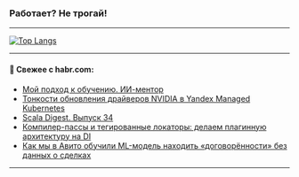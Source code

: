 ### Работает? Не трогай!

---
<!--
#### 🛠️ Technical stack:

![Java](https://img.shields.io/badge/Java-informational?logo=Oracle&style=flat&logoColor=white&color=FF4500)
![Kotlin](https://img.shields.io/badge/Kotlin-informational?logo=Kotlin&style=flat&logoColor=white&color=774D97)
![TS](https://img.shields.io/badge/TypeScript-informational?logo=typeScript&style=flat&logoColor=black&color=017acc)
![Python](https://img.shields.io/badge/Python-informational?logo=Python&style=flat&logoColor=black&color=ffdd54) <br>
![Spring](https://img.shields.io/badge/Spring-informational?logo=Spring&style=flat&logoColor=white&color=6DB33F) 
![SpringBoot](https://img.shields.io/badge/SpringBoot-informational?logo=SpringBoot&style=flat&logoColor=white&color=6DB33F)
![Nest](https://img.shields.io/badge/NestJS-informational?logo=NestJS&style=flat&logoColor=white&color=E0234E) 
![NodeJS](https://img.shields.io/badge/NodeJS-informational?logo=node.js&style=flat&logoColor=white&color=70A760)<br>
![PostgreSQL](https://img.shields.io/badge/PostgreSQL-informational?logo=PostgreSQL&style=flat&logoColor=white&color=DAA520)
![MongoDB](https://img.shields.io/badge/MongoDB-informational?logo=MongoDB&style=flat&logoColor=white&color=870000)
![Apache](https://img.shields.io/badge/Apache-informational?logo=apache&style=flat&logoColor=white&color=f74e28)

___ 
-->

<!--- #### 🛠️ : --->

[![Top Langs](https://github-readme-stats-82jvfl3w3-advtsettinggmailcoms-projects.vercel.app/api/top-langs/?username=zloylis&langs_count=10&hide_title=true&title_color=e6edf3&size_weight=0.5&count_weight=0.5&layout=compact&hide_progress=true&hide_border=true&theme=dracula&hide=css,makefile,cmake)](https://github.com/zloylis)

<!---


####  :octocat:&nbsp;&nbsp; Статистика:

![GitHub stats](https://github-readme-stats-u2qms2cxw-advtsettinggmailcoms-projects.vercel.app/api?username=zloylis&show_icons=true&hide_border=true&theme=dracula&title_color=e6edf3&include_all_commits=true&count_private=true&hide_rank=false&hide_title=true&rank_icon=github)
-->
---

#### 💬 Свежее с habr.com:

<!-- BLOG-POST-LIST:START -->
- [Мой подход к обучению. ИИ-ментор](https://habr.com/ru/articles/962426/?utm_source=habrahabr&utm_medium=rss&utm_campaign=962426)
- [Тонкости обновления драйверов NVIDIA в Yandex Managed Kubernetes](https://habr.com/ru/companies/kts/articles/962396/?utm_source=habrahabr&utm_medium=rss&utm_campaign=962396)
- [Scala Digest. Выпуск 34](https://habr.com/ru/companies/tbank/articles/962376/?utm_source=habrahabr&utm_medium=rss&utm_campaign=962376)
- [Компилер-пассы и тегированные локаторы: делаем плагинную архитектуру на DI](https://habr.com/ru/companies/otus/articles/960702/?utm_source=habrahabr&utm_medium=rss&utm_campaign=960702)
- [Как мы в Авито обучили ML-модель находить «договорённости» без данных о сделках](https://habr.com/ru/companies/avito/articles/961988/?utm_source=habrahabr&utm_medium=rss&utm_campaign=961988)
<!-- BLOG-POST-LIST:END -->

---
